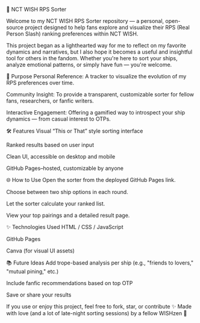 💫 NCT WISH RPS Sorter


Welcome to my NCT WISH RPS Sorter repository — a personal, open-source project designed to help fans explore and visualize their RPS (Real Person Slash) ranking preferences within NCT WISH.

This project began as a lighthearted way for me to reflect on my favorite dynamics and narratives, but I also hope it becomes a useful and insightful tool for others in the fandom. Whether you're here to sort your ships, analyze emotional patterns, or simply have fun — you're welcome.

🧠 Purpose
Personal Reference: A tracker to visualize the evolution of my RPS preferences over time.

Community Insight: To provide a transparent, customizable sorter for fellow fans, researchers, or fanfic writers.

Interactive Engagement: Offering a gamified way to introspect your ship dynamics — from casual interest to OTPs.

🛠️ Features
Visual “This or That” style sorting interface

Ranked results based on user input

Clean UI, accessible on desktop and mobile

GitHub Pages–hosted, customizable by anyone

🌐 How to Use
Open the sorter from the deployed GitHub Pages link.

Choose between two ship options in each round.

Let the sorter calculate your ranked list.

View your top pairings and a detailed result page.

✨ Technologies Used
HTML / CSS / JavaScript

GitHub Pages

Canva (for visual UI assets)

📚 Future Ideas
Add trope-based analysis per ship (e.g., "friends to lovers," "mutual pining," etc.)

Include fanfic recommendations based on top OTP

Save or share your results

If you use or enjoy this project, feel free to fork, star, or contribute ✨
Made with love (and a lot of late-night sorting sessions) by a fellow WISHzen 💛
